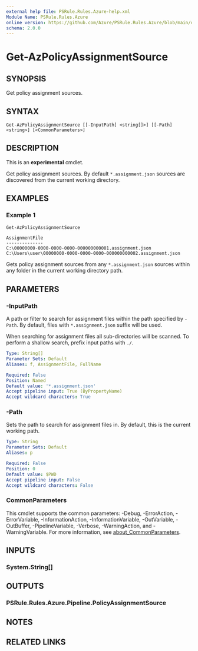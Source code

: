 ```yaml
---
external help file: PSRule.Rules.Azure-help.xml
Module Name: PSRule.Rules.Azure
online version: https://github.com/Azure/PSRule.Rules.Azure/blob/main/docs/commands/Get-AzPolicyAssignmentSource.md
schema: 2.0.0
---
```


# Get-AzPolicyAssignmentSource

## SYNOPSIS

Get policy assignment sources.

## SYNTAX

```text
Get-AzPolicyAssignmentSource [[-InputPath] <string[]>] [[-Path] <string>] [<CommonParameters>]
```

## DESCRIPTION

This is an **experimental** cmdlet.

Get policy assignment sources. By default `*.assignment.json` sources are discovered from the current
working directory.

## EXAMPLES

### Example 1

```powershell
Get-AzPolicyAssignmentSource
```

```text
AssignmentFile
--------------
C:\00000000-0000-0000-0000-000000000001.assignment.json
C:\Users\user\00000000-0000-0000-0000-000000000002.assignment.json
```

Gets policy assignment sources from any `*.assignment.json` sources within any folder in the current
working directory path.

## PARAMETERS

### -InputPath

A path or filter to search for assignment files within the path specified by `-Path`.
By default, files with `*.assignment.json` suffix will be used.

When searching for assignment files all sub-directories will be scanned.
To perform a shallow search, prefix input paths with `./`.

```yaml
Type: String[]
Parameter Sets: Default
Aliases: f, AssignmentFile, FullName

Required: False
Position: Named
Default value: '*.assignment.json'
Accept pipeline input: True (ByPropertyName)
Accept wildcard characters: True
```

### -Path

Sets the path to search for assignment files in.
By default, this is the current working path.

```yaml
Type: String
Parameter Sets: Default
Aliases: p

Required: False
Position: 0
Default value: $PWD
Accept pipeline input: False
Accept wildcard characters: False
```

### CommonParameters

This cmdlet supports the common parameters: -Debug, -ErrorAction, -ErrorVariable, -InformationAction,
-InformationVariable, -OutVariable, -OutBuffer, -PipelineVariable, -Verbose, -WarningAction, and -WarningVariable.
For more information, see [about_CommonParameters](https://docs.microsoft.com/powershell/module/microsoft.powershell.core/about/about_commonparameters).

## INPUTS

### System.String[]

## OUTPUTS

### PSRule.Rules.Azure.Pipeline.PolicyAssignmentSource

## NOTES

## RELATED LINKS
